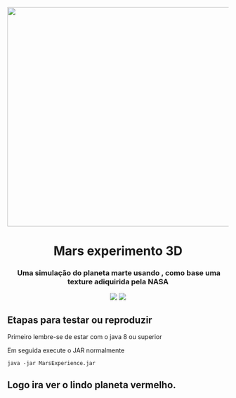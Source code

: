 <p align="center"><img src="fundo/Mars-Rotation.gif" height="500" width="900"></p>

<h1 align="center">Mars experimento 3D</h1>

<h3 align="center"> Uma simulação do planeta marte usando , como base uma texture adiquirida pela NASA</h3>

<p align="center">
  <a href=""><img src="https://github.com/Mario23junior/Mars-simulation/actions/workflows/maven.yml/badge.svg"></a>
<a href="https://en.wikipedia.org/wiki/Representational_state_transfer"><img src="https://img.shields.io/badge/interface%20-build-green.svg"></a>
</p>



## Etapas para testar ou reproduzir

Primeiro lembre-se de estar com o java 8 ou superior 

Em seguida execute o JAR normalmente 
 
```
java -jar MarsExperience.jar
```

## Logo ira ver o lindo planeta vermelho.
